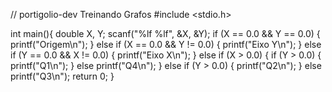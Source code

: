 // portigolio-dev Treinando Grafos
 #include <stdio.h>

int main(){
    double X, Y;
    scanf("%lf %lf", &X, &Y);
    if (X == 0.0 && Y == 0.0)
    {
        printf("Origem\n");
    }
    else if (X == 0.0 && Y != 0.0)
    {
        printf("Eixo Y\n");
    }
    else if (Y == 0.0 && X != 0.0)
    {
        printf("Eixo X\n");
    }
    else if (X > 0.0)
    {
        if (Y > 0.0)
        {
            printf("Q1\n");
        }
        else printf("Q4\n");
    }
    else if (Y > 0.0)
    {
        printf("Q2\n");
    }
    else printf("Q3\n");
    return 0;
}
